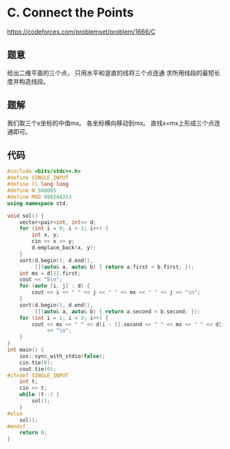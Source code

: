 # C. Connect the Points
https://codeforces.com/problemset/problem/1666/C

## 题意

给出二维平面的三个点，
只用水平和竖直的线将三个点连通
求所用线段的最短长度并构造线段。

## 题解

我们取三个x坐标的中值mx。
各坐标横向移动到mx。
直线x=mx上形成三个点连通即可。


## 代码

``` cpp
#include <bits/stdc++.h>
#define SINGLE_INPUT
#define ll long long
#define N 500005
#define MOD 998244353
using namespace std;

void sol() {
    vector<pair<int, int>> d;
    for (int i = 0; i < 3; i++) {
        int x, y;
        cin >> x >> y;
        d.emplace_back(x, y);
    }
    sort(d.begin(), d.end(),
         [](auto& a, auto& b) { return a.first < b.first; });
    int mx = d[1].first;
    cout << "5\n";
    for (auto [i, j] : d) {
        cout << i << " " << j << " " << mx << " " << j << "\n";
    }
    sort(d.begin(), d.end(),
         [](auto& a, auto& b) { return a.second < b.second; });
    for (int i = 1; i < 3; i++) {
        cout << mx << " " << d[i - 1].second << " " << mx << " " << d[i].second
             << "\n";
    }
}
int main() {
    ios::sync_with_stdio(false);
    cin.tie(0);
    cout.tie(0);
#ifndef SINGLE_INPUT
    int t;
    cin >> t;
    while (t--) {
        sol();
    }
#else
    sol();
#endif
    return 0;
}
```
